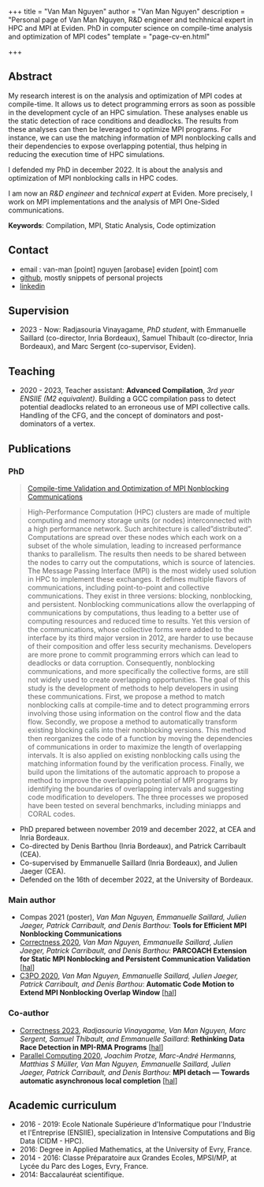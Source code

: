+++
title = "Van Man Nguyen"
author = "Van Man Nguyen"
description = "Personal page of Van Man Nguyen, R&D engineer and techhnical expert in HPC and MPI at Eviden. PhD in computer science on compile-time analysis and optimization of MPI codes"
template = "page-cv-en.html"

+++
## Abstract
My research interest is on the analysis and optimization of MPI codes at
compile-time. It allows us to detect programming errors as soon as possible
in the development cycle of an HPC simulation. These analyses enable us the
static detection of race conditions and deadlocks. The results from these
analyses can then be leveraged to optimize MPI programs. For instance, we can
use the matching information of MPI nonblocking calls and their dependencies to
expose overlapping potential, thus helping in reducing the execution time of
HPC simulations.

I defended my PhD in december 2022. It is about the analysis and optimization of
MPI nonblocking calls in HPC codes.

I am now an *R&D engineer* and *technical expert* at Eviden. More precisely, I work
on MPI implementations and the analysis of MPI One-Sided communications.

**Keywords**: Compilation, MPI, Static Analysis, Code optimization

## Contact
- email : van-man [point] nguyen [arobase] eviden [point] com
- [github](https://github.com/VManNguyen), mostly snippets of personal projects
- [linkedin](https://www.linkedin.com/in/van-man-nguyen-126893140/)


## Supervision
- 2023 - Now: Radjasouria Vinayagame, *PhD student*, with Emmanuelle Saillard 
    (co-director, Inria Bordeaux), Samuel Thibault (co-director, Inria Bordeaux), 
    and Marc Sergent (co-supervisor, Eviden).

## Teaching
- 2020 - 2023, Teacher assistant: **Advanced Compilation**, *3rd year ENSIIE (M2 equivalent)*.
    Building a GCC compilation pass to detect potential deadlocks related to an erroneous use 
    of MPI collective calls. Handling of the CFG, and the concept of dominators and post-dominators
    of a vertex.

## Publications
### PhD
> [Compile-time Validation and Optimization of MPI Nonblocking Communications](https://www.theses.fr/2022BORD0415)

> High-Performance Computation (HPC) clusters are made of multiple computing 
    and memory storage units (or nodes) interconnected with a high performance 
    network. Such architecture is called”distributed”. Computations are spread 
    over these nodes which each work on a subset of the whole simulation, 
    leading to increased performance thanks to parallelism. The results then 
    needs to be shared between the nodes to carry out the computations, which 
    is source of latencies. The Message Passing Interface (MPI) is the most 
    widely used solution in HPC to implement these exchanges. It defines 
    multiple flavors of communications, including point-to-point and collective 
    communications. They exist in three versions: blocking, nonblocking, and 
    persistent. Nonblocking communications allow the overlapping of 
    communications by computations, thus leading to a better use of computing 
    resources and reduced time to results. Yet this version of the 
    communications, whose collective forms were added to the interface by its 
    third major version in 2012, are harder to use because of their composition 
    and offer less security mechanisms. Developers are more prone to commit 
    programming errors which can lead to deadlocks or data corruption. 
    Consequently, nonblocking communications, and more specifically the 
    collective forms, are still not widely used to create overlapping 
    opportunities. The goal of this study is the development of methods to help 
    developers in using these communications. First, we propose a method to 
    match nonblocking calls at compile-time and to detect programming errors 
    involving those using information on the control flow and the data flow. 
    Secondly, we propose a method to automatically transform existing blocking 
    calls into their nonblocking versions. This method then reorganizes the code 
    of a function by moving the dependencies of communications in order to 
    maximize the length of overlapping intervals. It is also applied on existing 
    nonblocking calls using the matching information found by the verification 
    process. Finally, we build upon the limitations of the automatic approach to 
    propose a method to improve the overlapping potential of MPI programs by 
    identifying the boundaries of overlapping intervals and suggesting code 
    modification to developers. The three processes we proposed have been tested 
    on several benchmarks, including miniapps and CORAL codes.

- PhD prepared between november 2019 and december 2022, at CEA and Inria Bordeaux.
- Co-directed by Denis Barthou (Inria Bordeaux), and Patrick Carribault (CEA).
- Co-supervised by Emmanuelle Saillard (Inria Bordeaux), and Julien Jaeger (CEA).
- Defended on the 16th of december 2022, at the University of Bordeaux.

### Main author
- Compas 2021 (poster), *Van Man Nguyen, Emmanuelle Saillard, Julien Jaeger, Patrick Carribault, and Denis Barthou*: **Tools for Efficient MPI Nonblocking Communications**
- [Correctness 2020](https://dx.doi.org/10.1109/Correctness51934.2020.00009), *Van Man Nguyen, Emmanuelle Saillard, Julien Jaeger, Patrick Carribault, and Denis Barthou*: **PARCOACH Extension for Static MPI Nonblocking and Persistent Communication Validation** [[hal](https://hal.science/cea-03014171v1)]
- [C3PO 2020](https://dx.doi.org/10.1007/978-3-030-59851-8_4), *Van Man Nguyen, Emmanuelle Saillard, Julien Jaeger, Patrick Carribault, and Denis Barthou*: **Automatic Code Motion to Extend MPI Nonblocking Overlap Window** [[hal](https://hal.science/cea-03010533v1)]

### Co-author
- [Correctness 2023](https://dx.doi.org/10.1145/3624062.3624086), *Radjasouria Vinayagame, Van Man Nguyen, Marc Sergent, Samuel Thibault, and Emmanuelle Saillard*: **Rethinking Data Race Detection in MPI-RMA Programs** [[hal](https://hal.science/hal-04272399v1)]
- [Parallel Computing 2020](https://dx.doi.org/10.1016/j.parco.2021.102859), *Joachim Protze, Marc-André Hermanns, Matthias S Müller, Van Man Nguyen, Emmanuelle Saillard, Julien Jaeger, Patrick Carribault, and Denis Barthou*: **MPI detach — Towards automatic asynchronous local completion** [[hal](https://hal.science/cea-03537990v1)]

## Academic curriculum
- 2016 - 2019: Ecole Nationale Supérieure d'Informatique pour l'Industrie et 
    l'Entreprise (ENSIIE), specialization in Intensive Computations and Big Data (CIDM - HPC).
- 2016: Degree in Applied Mathematics, at the University of Evry, France.
- 2014 - 2016: Classe Préparatoire aux Grandes Ecoles, MPSI/MP, at Lycée du Parc des Loges, Evry, France.
- 2014: Baccalauréat scientifique.
